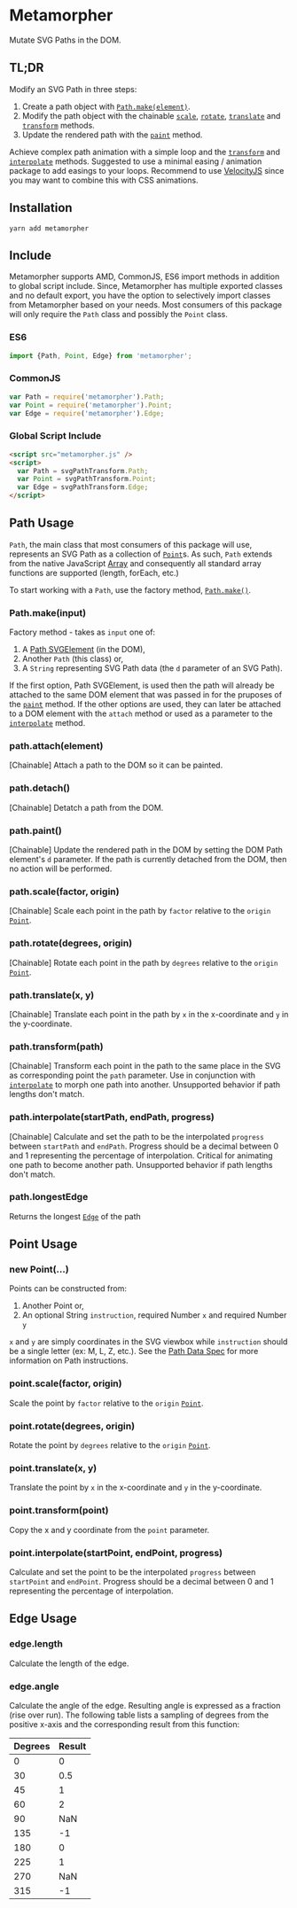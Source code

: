 # Metamorpher
Mutate SVG Paths in the DOM.

## TL;DR
Modify an SVG Path in three steps:
1. Create a path object with [`Path.make(element)`](#pathmakeinput).
2. Modify the path object with the chainable [`scale`](#pathscalefactor-origin), [`rotate`](#pathrotatedegrees-origin), [`translate`](#pathtranslatex-y) and [`transform`](#pathtransformpath) methods.
3. Update the rendered path with the [`paint`](#pathpaint) method.

Achieve complex path animation with a simple loop and the [`transform`](#pathtransformpath) and [`interpolate`](#pathinterpolatestartpath-endpath-progress) methods. Suggested to use a minimal easing / animation package to add easings to your loops. Recommend to use [VelocityJS](https://github.com/julianshapiro/velocity) since you may want to combine this with CSS animations.

## Installation
```
yarn add metamorpher
```

## Include
Metamorpher supports AMD, CommonJS, ES6 import methods in addition to global script include. Since, Metamorpher has multiple exported classes and no default export, you have the option to selectively import classes from Metamorpher based on your needs. Most consumers of this package will only require the `Path` class and possibly the `Point` class. 

### ES6
```js
import {Path, Point, Edge} from 'metamorpher';
```

### CommonJS
```js
var Path = require('metamorpher').Path;
var Point = require('metamorpher').Point;
var Edge = require('metamorpher').Edge;
```

### Global Script Include
```html
<script src="metamorpher.js" />
<script>
  var Path = svgPathTransform.Path;
  var Point = svgPathTransform.Point;
  var Edge = svgPathTransform.Edge;
</script>
```

## Path Usage
`Path`, the main class that most consumers of this package will use, represents an SVG Path as a collection of [`Point`](#point-usage)s. As such, `Path` extends from the native JavaScript [Array](https://developer.mozilla.org/en-US/docs/Web/JavaScript/Reference/Global_Objects/Array) and consequently all standard array functions are supported (length, forEach, etc.)

To start working with a `Path`, use the factory method, [`Path.make()`](#pathmakeinput).

### Path.make(input)
Factory method - takes as `input` one of:
1. A [Path SVGElement](https://developer.mozilla.org/en-US/docs/Web/SVG/Element/path) (in the DOM),
2. Another `Path` (this class) or,
3. A `String` representing SVG Path data (the `d` parameter of an SVG Path).

If the first option, Path SVGElement, is used then the path will already be attached to the same DOM element that was passed in for the pruposes of the [`paint`](#pathpaint) method. If the other options are used, they can later be attached to a DOM element with the `attach` method or used as a parameter to the [`interpolate`](#pathinterpolatestartpath-endpath-progress) method.

### path.attach(element)
[Chainable] Attach a path to the DOM so it can be painted.

### path.detach()
[Chainable] Detatch a path from the DOM.

### path.paint()
[Chainable] Update the rendered path in the DOM by setting the DOM Path element's `d` parameter. If the path is currently detached from the DOM, then no action will be performed.

### path.scale(factor, origin)
[Chainable] Scale each point in the path by `factor` relative to the `origin` [`Point`](#point-usage).

### path.rotate(degrees, origin)
[Chainable] Rotate each point in the path by `degrees` relative to the `origin` [`Point`](#point-usage).

### path.translate(x, y)
[Chainable] Translate each point in the path by `x` in the x-coordinate and `y` in the y-coordinate.

### path.transform(path)
[Chainable] Transform each point in the path to the same place in the SVG as corresponding point the `path` parameter. Use in conjunction with [`interpolate`](#pathinterpolatestartpath-endpath-progress) to morph one path into another. Unsupported behavior if path lengths don't match.

### path.interpolate(startPath, endPath, progress)
[Chainable] Calculate and set the path to be the interpolated `progress` between `startPath` and `endPath`. Progress should be a decimal between 0 and 1 representing the percentage of interpolation. Critical for animating one path to become another path. Unsupported behavior if path lengths don't match.

### path.longestEdge
Returns the longest [`Edge`](#edge-usage) of the path

## Point Usage
### new Point(...)
Points can be constructed from:
1. Another Point or,
2. An optional String `instruction`, required Number `x` and required Number `y`

`x` and `y` are simply coordinates in the SVG viewbox while `instruction` should be a single letter (ex: M, L, Z, etc.). See the [Path Data Spec](https://www.w3.org/TR/SVG/paths.html#PathData) for more information on Path instructions.

### point.scale(factor, origin)
Scale the point by `factor` relative to the `origin` [`Point`](#point-usage).

### point.rotate(degrees, origin)
Rotate the point by `degrees` relative to the `origin` [`Point`](#point-usage).

### point.translate(x, y)
Translate the point by `x` in the x-coordinate and `y` in the y-coordinate.

### point.transform(point)
Copy the x and y coordinate from the `point` parameter.

### point.interpolate(startPoint, endPoint, progress)
Calculate and set the point to be the interpolated `progress` between `startPoint` and `endPoint`. Progress should be a decimal between 0 and 1 representing the percentage of interpolation.

## Edge Usage
### edge.length
Calculate the length of the edge.

### edge.angle
Calculate the angle of the edge. Resulting angle is expressed as a fraction (rise over run). The following table lists a sampling of degrees from the positive x-axis and the corresponding result from this function:

| Degrees | Result |
|---|---|
| 0 | 0 |
| 30 | 0.5 |
| 45 | 1 |
| 60 | 2 |
| 90 | NaN |
| 135 | -1 |
| 180 | 0 |
| 225 | 1 |
| 270 | NaN |
| 315 | -1 |
